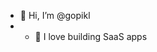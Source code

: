 - 👋 Hi, I’m @gopikl
- - 👀 I love building SaaS apps
<!---
gopikl/gopikl is a ✨ special ✨ repository because its `README.md` (this file) appears on your GitHub profile.
You can click the Preview link to take a look at your changes.
--->
